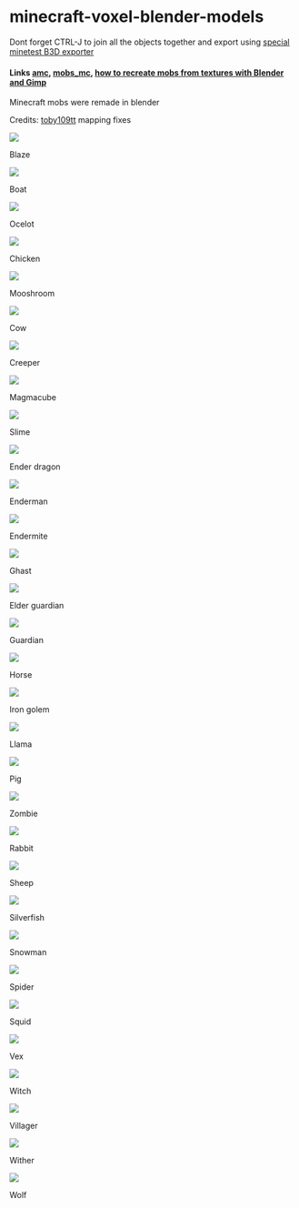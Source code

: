 # minecraft-voxel-blender-models
Dont forget CTRL-J to join all the objects together and export using [special minetest B3D exporter](https://github.com/minetest/B3Dexport)

#### Links [amc](https://github.com/22i/amc), [mobs_mc](https://github.com/maikerumine/mobs_mc), [how to recreate mobs from textures with Blender and Gimp](http://imgur.com/a/Iqg88)

Minecraft mobs were remade in blender

Credits:
[toby109tt](https://github.com/tobyplowy) mapping fixes

<img src="https://github.com/22i/minecraft-voxel-blender-models/blob/master/blaze/blazeportret.png">

Blaze

<img src="https://github.com/22i/minecraft-voxel-blender-models/blob/master/boat/boatportret.png">

Boat

<img src="https://github.com/22i/minecraft-voxel-blender-models/blob/master/cat/catportet.png">

Ocelot

<img src="https://github.com/22i/minecraft-voxel-blender-models/blob/master/chicken/chickenportret.png">

Chicken

<img src="https://github.com/22i/minecraft-voxel-blender-models/blob/master/cow%20mooshrum/mooshroomportret.png">

Mooshroom

<img src="https://github.com/22i/minecraft-voxel-blender-models/blob/master/cow/cowportret.png">

Cow

<img src="https://github.com/22i/minecraft-voxel-blender-models/blob/master/creeper/creeperportret.png">

Creeper

<img src="https://github.com/22i/minecraft-voxel-blender-models/blob/master/cube%20magma/magmacubeportret.png">

Magmacube

<img src="https://github.com/22i/minecraft-voxel-blender-models/blob/master/cube%20slime/slimeportret.png">

Slime

<img src="https://github.com/22i/minecraft-voxel-blender-models/blob/master/enderdragon/enderdragonportret.png">

Ender dragon

<img src="https://github.com/22i/minecraft-voxel-blender-models/blob/master/enderman/endermanportret.png">

Enderman

<img src="https://github.com/22i/minecraft-voxel-blender-models/blob/master/endermite/endermiteportret.png">

Endermite

<img src="https://github.com/22i/minecraft-voxel-blender-models/blob/master/ghast/ghastportret.png">

Ghast

<img src="https://github.com/22i/minecraft-voxel-blender-models/blob/master/guardian%20elder%20guardian/guardian_elderportret.png">

Elder guardian

<img src="https://github.com/22i/minecraft-voxel-blender-models/blob/master/guardian/guardianportret.png">

Guardian

<img src="https://github.com/22i/minecraft-voxel-blender-models/blob/master/horse/horseportret.png">

Horse

<img src="https://github.com/22i/minecraft-voxel-blender-models/blob/master/iron%20golem/iron_golemportret.png">

Iron golem

<img src="https://github.com/22i/minecraft-voxel-blender-models/blob/master/llama/llamaportret.png">

Llama

<img src="https://github.com/22i/minecraft-voxel-blender-models/blob/master/pig/pigportret.png">

Pig

<img src="https://github.com/22i/minecraft-voxel-blender-models/blob/master/player%20zombie/zombieportret.png">

Zombie

<img src="https://github.com/22i/minecraft-voxel-blender-models/blob/master/rabbit/rabbitportret.png">

Rabbit

<img src="https://github.com/22i/minecraft-voxel-blender-models/blob/master/sheep/sheepportret.png">

Sheep

<img src="https://github.com/22i/minecraft-voxel-blender-models/blob/master/silverfish/silverfishportret.png">

Silverfish

<img src="https://github.com/22i/minecraft-voxel-blender-models/blob/master/snowman/snowmanportret.png">

Snowman

<img src="https://github.com/22i/minecraft-voxel-blender-models/blob/master/spider/spiderportret.png">

Spider

<img src="https://github.com/22i/minecraft-voxel-blender-models/blob/master/squid/squidportret.png">

Squid

<img src="https://github.com/22i/minecraft-voxel-blender-models/blob/master/vex/vexportret.png">

Vex

<img src="https://github.com/22i/minecraft-voxel-blender-models/blob/master/villager%20witch/witchportret.png">

Witch

<img src="https://github.com/22i/minecraft-voxel-blender-models/blob/master/villager/villagerportret.png">

Villager

<img src="https://github.com/22i/minecraft-voxel-blender-models/blob/master/wither/witherportret.png">

Wither

<img src="https://github.com/22i/minecraft-voxel-blender-models/blob/master/wolf/wolfportret.png">

Wolf
